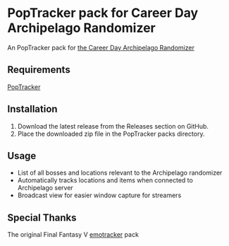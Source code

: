 # PopTracker pack for Career Day Archipelago Randomizer

An PopTracker pack for 
[the Career Day Archipelago Randomizer](https://github.com/weffjebster/ff5careerdaymanualAP)

## Requirements
[PopTracker](https://github.com/black-sliver/PopTracker)

## Installation

1. Download the latest release from the Releases section on GitHub.
2. Place the downloaded zip file in the PopTracker packs directory.

## Usage

- List of all bosses and locations relevant to the Archipelago randomizer
- Automatically tracks locations and items when connected to Archipelago server
- Broadcast view for easier window capture for streamers

## Special Thanks
The original Final Fantasy V [emotracker](https://emotracker.net) pack
